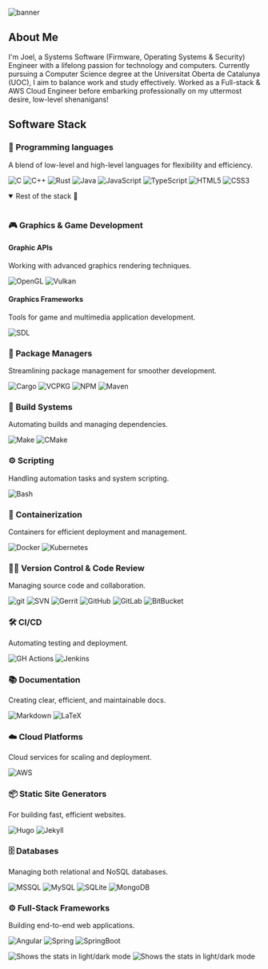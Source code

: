 ![banner](https://github.com/user-attachments/assets/f2a9723a-aae5-4128-b978-c15bc188efca)

## About Me

I'm Joel, a Systems Software (Firmware, Operating Systems & Security) Engineer with a lifelong passion for technology and computers. Currently pursuing a Computer Science degree at the Universitat Oberta de Catalunya (UOC), I aim to balance work and study effectively. Worked as a Full-stack & AWS Cloud Engineer before embarking professionally on my uttermost desire, low-level shenanigans!

## Software Stack

### 🔧 Programming languages

A blend of low-level and high-level languages for flexibility and efficiency.

![C](https://img.shields.io/badge/C-00599C?style=for-the-badge&logo=c&logoColor=white)
![C++](https://img.shields.io/badge/C%2B%2B-00599C?style=for-the-badge&logo=c%2B%2B&logoColor=white)
![Rust](https://img.shields.io/badge/Rust-black?style=for-the-badge&logo=rust&logoColor=#E57324)
![Java](https://img.shields.io/badge/Java-orange?style=for-the-badge&logo=java)
![JavaScript](https://img.shields.io/badge/JavaScript-323330?style=for-the-badge&logo=javascript&logoColor=F7DF1E)
![TypeScript](https://img.shields.io/badge/TypeScript-007ACC?style=for-the-badge&logo=typescript&logoColor=white)
![HTML5](https://img.shields.io/badge/HTML5-E34F26?style=for-the-badge&logo=html5&logoColor=white)
![CSS3](https://img.shields.io/badge/CSS3-1572B6?style=for-the-badge&logo=css3&logoColor=white)

<details open>
<summary>Rest of the stack 🔩</summary>
<br>

### 🎮 Graphics & Game Development

#### Graphic APIs

Working with advanced graphics rendering techniques.

![OpenGL](https://img.shields.io/badge/OpenGL-FFFFFF?style=for-the-badge&logo=opengl)
![Vulkan](https://img.shields.io/badge/Vulkan-a51e22?style=for-the-badge&logo=vulkan)

#### Graphics Frameworks

Tools for game and multimedia application development.

![SDL](https://img.shields.io/badge/SDL-173556?style=for-the-badge&logo=sdl)

### 🔧 Package Managers

Streamlining package management for smoother development.

![Cargo](https://img.shields.io/badge/Cargo-black?style=for-the-badge&logo=rust&logoColor=#E57324)
![VCPKG](https://img.shields.io/badge/VCPKG-666666?style=for-the-badge&logo=microsoft&logoColor=white)
![NPM](https://img.shields.io/badge/npm-CB3837?style=for-the-badge&logo=npm&logoColor=white)
![Maven](https://img.shields.io/badge/apache_maven-C71A36?style=for-the-badge&logo=apachemaven&logoColor=white)

### 🔨 Build Systems

Automating builds and managing dependencies.

![Make](https://img.shields.io/badge/Make-666666?style=for-the-badge&logo=make&logoColor=white)
![CMake](https://img.shields.io/badge/CMake-064F8C?style=for-the-badge&logo=cmake&logoColor=white)

### ⚙️ Scripting

Handling automation tasks and system scripting.

![Bash](https://img.shields.io/badge/Shell_Script-121011?style=for-the-badge&logo=gnu-bash&logoColor=white)

### 🚢 Containerization

Containers for efficient deployment and management.

![Docker](https://img.shields.io/badge/Docker-2CA5E0?style=for-the-badge&logo=docker&logoColor=white)
![Kubernetes](https://img.shields.io/badge/kubernetes-326ce5.svg?&style=for-the-badge&logo=kubernetes&logoColor=white)

### 🧑‍💻 Version Control & Code Review

Managing source code and collaboration.

![git](https://img.shields.io/badge/GIT-E44C30?style=for-the-badge&logo=git&logoColor=white)
![SVN](https://img.shields.io/badge/SVN-709ac8?style=for-the-badge&logo=svn&logoColor=white)
![Gerrit](https://img.shields.io/badge/Gerrit-242169?style=for-the-badge&logo=gerrit&logoColor=white)
![GitHub](https://img.shields.io/badge/GitHub-100000?style=for-the-badge&logo=github&logoColor=white)
![GitLab](https://img.shields.io/badge/GitLab-330F63?style=for-the-badge&logo=gitlab&logoColor=white)
![BitBucket](https://img.shields.io/badge/Bitbucket-0747a6?style=for-the-badge&logo=bitbucket&logoColor=white)

### 🛠️ CI/CD

Automating testing and deployment.

![GH Actions](https://img.shields.io/badge/GitHub_Actions-2088FF?style=for-the-badge&logo=github-actions&logoColor=white)
![Jenkins](https://img.shields.io/badge/Jenkins-49728B?style=for-the-badge&logo=jenkins&logoColor=white)

### 📚 Documentation

Creating clear, efficient, and maintainable docs.

![Markdown](https://img.shields.io/badge/Markdown-000000?style=for-the-badge&logo=markdown&logoColor=white)
![LaTeX](https://img.shields.io/badge/LaTeX-47A141?style=for-the-badge&logo=LaTeX&logoColor=white)

### ☁️ Cloud Platforms

Cloud services for scaling and deployment.

![AWS](https://img.shields.io/badge/Amazon_AWS-FF9900?style=for-the-badge&logo=amazonaws&logoColor=white)

### 📦 Static Site Generators

For building fast, efficient websites.

![Hugo](https://img.shields.io/badge/Hugo-FF4088?style=for-the-badge&logo=hugo&logoColor=white)
![Jekyll](https://img.shields.io/badge/Jekyll-CC0000?style=for-the-badge&logo=Jekyll&logoColor=white)

### 🗄️ Databases

Managing both relational and NoSQL databases.

![MSSQL](https://img.shields.io/badge/Microsoft_SQL_Server-CC2927?style=for-the-badge&logo=microsoft-sql-server&logoColor=white)
![MySQL](https://img.shields.io/badge/MySQL-005C84?style=for-the-badge&logo=mysql&logoColor=white)
![SQLite](https://img.shields.io/badge/Sqlite-003B57?style=for-the-badge&logo=sqlite&logoColor=white)
![MongoDB](https://img.shields.io/badge/MongoDB-4EA94B?style=for-the-badge&logo=mongodb&logoColor=white)

### ⚙️ Full-Stack Frameworks

Building end-to-end web applications.

![Angular](https://img.shields.io/badge/Angular-DD0031?style=for-the-badge&logo=angular&logoColor=white)
![Spring](https://img.shields.io/badge/Spring-6DB33F?style=for-the-badge&logo=spring&logoColor=white)
![SpringBoot](https://img.shields.io/badge/Spring_Boot-6DB33F?style=for-the-badge&logo=spring-boot&logoColor=white)

</details>

<picture>
  <source media="(prefers-color-scheme: dark)" srcset="https://api.githubtrends.io/user/svg/cakehonolulu/langs?time_range=one_year&use_percent=True&include_private=True&loc_metric=changed&theme=dark">
  <source media="(prefers-color-scheme: light)" srcset="https://api.githubtrends.io/user/svg/cakehonolulu/langs?time_range=six_months&use_percent=True&include_private=True&compact=True&theme=classic">
  <img alt="Shows the stats in light/dark mode" src="https://api.githubtrends.io/user/svg/cakehonolulu/langs?time_range=six_months&use_percent=True&include_private=True&compact=True&theme=dark">
</picture>

  
<picture>
  <source media="(prefers-color-scheme: dark)" srcset="https://api.githubtrends.io/user/svg/cakehonolulu/repos?time_range=one_year&include_private=True&loc_metric=changed&theme=dark">
  <source media="(prefers-color-scheme: light)" srcset="https://api.githubtrends.io/user/svg/cakehonolulu/repos?time_range=one_year&include_private=True&loc_metric=changed&theme=classic">
  <img alt="Shows the stats in light/dark mode" src="https://api.githubtrends.io/user/svg/cakehonolulu/repos?time_range=one_year&include_private=True&loc_metric=changed&theme=dark">
</picture>
    
